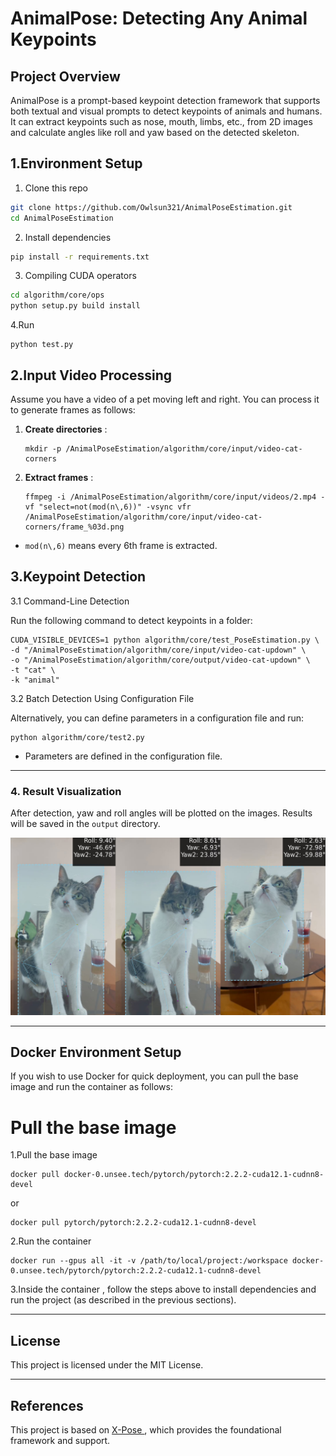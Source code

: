 

# AnimalPose: Detecting Any Animal Keypoints

## Project Overview

AnimalPose is a prompt-based keypoint detection framework that supports both textual and visual prompts to detect keypoints of animals and humans. It can extract keypoints such as nose, mouth, limbs, etc., from 2D images and calculate angles like roll and yaw based on the detected skeleton.

## 1.Environment Setup 

   1. Clone this repo
   ```sh
   git clone https://github.com/Owlsun321/AnimalPoseEstimation.git
   cd AnimalPoseEstimation
   ```

   2. Install dependencies 
   ```sh
   pip install -r requirements.txt
   ```

   3. Compiling CUDA operators
   ```sh
   cd algorithm/core/ops
   python setup.py build install
   ```

4.Run

```
python test.py
```

## 2.Input Video Processing

Assume you have a video of a pet moving left and right. You can process it to generate frames as follows:

1. **Create directories** :

   ```
   mkdir -p /AnimalPoseEstimation/algorithm/core/input/video-cat-corners
   ```

2. **Extract frames** :

   ```
   ffmpeg -i /AnimalPoseEstimation/algorithm/core/input/videos/2.mp4 -vf "select=not(mod(n\,6))" -vsync vfr /AnimalPoseEstimation/algorithm/core/input/video-cat-corners/frame_%03d.png
   ```

- `mod(n\,6)` means every 6th frame is extracted.

## 3.Keypoint Detection

3.1 Command-Line Detection

Run the following command to detect keypoints in a folder:

```
CUDA_VISIBLE_DEVICES=1 python algorithm/core/test_PoseEstimation.py \
-d "/AnimalPoseEstimation/algorithm/core/input/video-cat-updown" \
-o "/AnimalPoseEstimation/algorithm/core/output/video-cat-updown" \
-t "cat" \
-k "animal"
```

3.2 Batch Detection Using Configuration File

Alternatively, you can define parameters in a configuration file and run:

```
python algorithm/core/test2.py
```

- Parameters are defined in the configuration file.

------

### 4. Result Visualization

After detection, yaw and roll angles will be plotted on the images. Results will be saved in the `output` directory.

![output](output.jpg)

------

## Docker Environment Setup

If you wish to use Docker for quick deployment, you can pull the base image and run the container as follows:

# Pull the base image

1.Pull the base image 

```
docker pull docker-0.unsee.tech/pytorch/pytorch:2.2.2-cuda12.1-cudnn8-devel
```

or

```
docker pull pytorch/pytorch:2.2.2-cuda12.1-cudnn8-devel
```

2.Run the container

```
docker run --gpus all -it -v /path/to/local/project:/workspace docker-0.unsee.tech/pytorch/pytorch:2.2.2-cuda12.1-cudnn8-devel
```

3.Inside the container , follow the steps above to install dependencies and run the project (as described in the previous sections).

------

## License

This project is licensed under the MIT License.

------

## References

This project is based on [X-Pose ](https://github.com/IDEA-Research/X-Pose), which provides the foundational framework and support.
